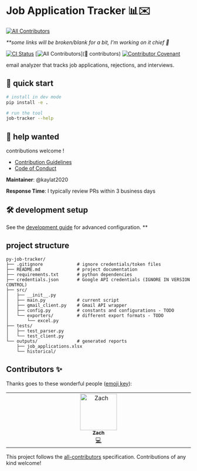 # Job Application Tracker 📊✉️
<!-- ALL-CONTRIBUTORS-BADGE:START - Do not remove or modify this section -->
[![All Contributors](https://img.shields.io/badge/all_contributors-1-orange.svg?style=flat-square)](#contributors-)
<!-- ALL-CONTRIBUTORS-BADGE:END -->

*\*\*some links will be broken/blank for a bit, I'm working on it chief 🫡*

[![CI Status](https://github.com/kaylat2020/py-job-tracker/actions/workflows/ci.yml/badge.svg)](https://github.com/kaylat2020/py-job-tracker/actions) [![All Contributors](https://img.shields.io/github/all-contributors/kaylat2020/py-job-tracker?color=ee8449&style=flat-square)](🌟 contributors) [![Contributor Covenant](https://img.shields.io/badge/Contributor%20Covenant-2.1-4baaaa.svg)](CODE_OF_CONDUCT.md)

email analyzer that tracks job applications, rejections, and interviews.

## 🚀 quick start

```bash
# install in dev mode
pip install -e .

# run the tool
job-tracker --help
```

## 🤝 help wanted

contributions welcome !

- [Contribution Guidelines](CONTRIBUTING.md)
- [Code of Conduct](CODE_OF_CONDUCT.md)

**Maintainer**: @kaylat2020

**Response Time**: I typically review PRs within 3 business days

## 🛠️ development setup

See the [development guide](docs/DEVELOPMENT.md) for advanced configuration. **

## project structure

```
py-job-tracker/
├── .gitignore             # ignore credentials/token files
├── README.md              # project documentation
├── requirements.txt       # python dependencies
├── credentials.json       # Google API credentials (IGNORE IN VERSION CONTROL)
├── src/
│   ├── __init__.py
│   ├── main.py            # current script
│   ├── gmail_client.py    # Gmail API wrapper
│   ├── config.py          # constants and configurations - TODO
│   └── exporters/         # different export formats - TODO
│       └── excel.py
├── tests/
│   ├── test_parser.py
│   └── test_client.py
└── outputs/               # generated reports
    ├── job_applications.xlsx
    └── historical/
```

## Contributors ✨

Thanks goes to these wonderful people ([emoji key](https://allcontributors.org/docs/en/emoji-key)):


<!-- ALL-CONTRIBUTORS-LIST:START - Do not remove -->
<!-- prettier-ignore-start -->
<!-- markdownlint-disable -->
<table>
  <tbody>
    <tr>
      <td align="center" valign="top" width="14.28%"><a href="https://github.com/Ziggens"><img src="https://avatars.githubusercontent.com/u/73198537?v=4?s=100" width="100px;" alt="Zach"/><br /><sub><b>Zach</b></sub></a><br /><a href="https://github.com/kaylat2020/py-job-tracker/commits?author=Ziggens" title="Code">💻</a></td>
    </tr>
  </tbody>
</table>

<!-- markdownlint-restore -->
<!-- prettier-ignore-end -->

<!-- ALL-CONTRIBUTORS-LIST:END -->

This project follows the [all-contributors](https://github.com/all-contributors/all-contributors) specification. Contributions of any kind welcome!